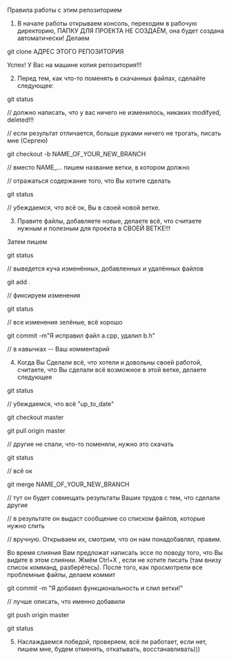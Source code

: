 Правила работы с этим репозиторием

1. В начале работы открываем консоль, переходим в рабочую директорию, 
  ПАПКУ ДЛЯ ПРОЕКТА НЕ СОЗДАЁМ, она будет создана автоматически! Делаем

  git clone АДРЕС ЭТОГО РЕПОЗИТОРИЯ
  
  Успех! У Вас на машине копия репозитория!!!
  
2. Перед тем, как что-то поменять в скачанных файлах, сделайте следующее:
 
  git status 

  // должно написать, что у вас ничего не изменилось, никаких modifyed, deleted!!!

  // если результат отличается, больше руками ничего не трогать, писать мне (Сергею)
  
  git checkout -b NAME\_OF\_YOUR\_NEW\_BRANCH 

  // вместо NAME\_... пишем название ветки, в котором должно

  // отражаться содержание того, что Вы хотите сделать
                                          
  git status 
  
  // убеждаемся, что всё ок, Вы в своей новой ветке.
  
3. Правите файлы, добавляете новые, делаете всё, что считаете нужным и полезным для проекта в СВОЕЙ ВЕТКЕ!!!

 Затем пишем
 
  git status 
  
  // выведется куча изменённых, добавленных и удалённых файлов
  
  git add . 
  
  // фиксируем изменения
  
  git status 
  
  // все изменения зелёные, всё хорошо
  
  git commit -m"Я исправил файл a.cpp, удалил b.h" 
  
  // в кавычках -- Ваш комментарий
  
4. Когда Вы Сделали всё, что хотели и довольны своей работой, считаете,
что Вы сделали всё возможное в этой ветке, делаете следующее
  
  git status

  // убеждаемся, что всё "up\_to\_date"

  git checkout master
  
  git pull origin master 
  
  // другие не спали, что-то поменяли, нужно это скачать
  
  git status 
  
  // всё ок
  
  git merge NAME\_OF\_YOUR\_NEW\_BRANCH 
  
  // тут он будет совмещать результаты Ваших трудов с тем, что сделали другие
  
  // в результате он выдаст сообщение со списком файлов, которые нужно слить
  
  // вручную. Открываем их, смотрим, что он нам понадобавлял, правим.

  Во время слияния Вам предложат написать эссе по поводу того, что Вы видите в этом слиянии.
  Жмём Ctrl+X , если не хотите писать (там внизу список комманд, разберётесь).
  После того, как просмотрели все проблемные файлы, делаем коммит
  
  git commit -m "Я добавил функциональность и слил ветки!" 
  
  // лучше описать, что именно добавили
  
  git push origin master
  
  git status
  
5. Наслаждаемся победой, проверяем, всё ли работает, если нет,
   пишем мне, будем отменять, откатывать, восстанавливать)))
